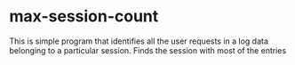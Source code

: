 # max-session-count
This is simple program that identifies all the user requests in a log data belonging to a particular session. Finds the session with most of the entries
